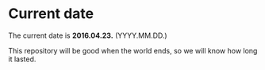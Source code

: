 # Current date

The current date is **2016.04.23.** (YYYY.MM.DD.)

This repository will be good when the world ends, so we will know how long it lasted.
